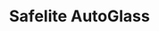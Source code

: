 ---
title: "Safelite AutoGlass"
url: /seattle/safelite-autoglass-6th-avenue-south/
shop: car repair
---